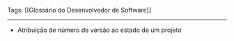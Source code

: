 
Tags: [[Glossário do Desenvolvedor de Software]]

----

- Atribuição de número de versão ao estado de um projeto